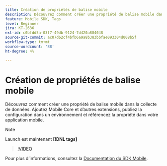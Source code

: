```yaml
---
title: Création de propriétés de balise mobile
description: Découvrez comment créer une propriété de balise mobile dans la collecte de données. Ajoutez Mobile Core et d’autres extensions, publiez la configuration dans un environnement et référencez la propriété dans votre application mobile.
feature: Mobile SDK, Tags
level: Beginner
jira: KT-2636
exl-id: c0bfdd5a-03f7-49db-9124-7d420a884048
source-git-commit: ac07d62cf4bfb6a9a8b383bbfae093304d008b5f
workflow-type: tm+mt
source-wordcount: '88'
ht-degree: 4%

---
```


# Création de propriétés de balise mobile

Découvrez comment créer une propriété de balise mobile dans la collecte de données. Ajoutez Mobile Core et d’autres extensions, publiez la configuration dans un environnement et référencez la propriété dans votre application mobile.

>[!NOTE]
>
> Launch est maintenant **[!DNL tags]**

>[!VIDEO](https://video.tv.adobe.com/v/26264/?quality=12&learn=on)

Pour plus d’informations, consultez la [Documentation du SDK Mobile](https://developer.adobe.com/client-sdks/documentation/).
